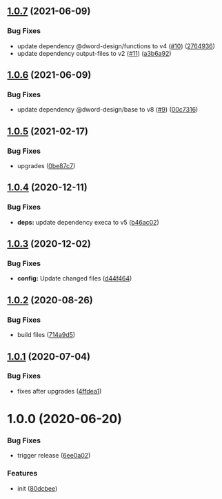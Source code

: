 ## [1.0.7](https://github.com/dword-design/depcheck-special-ceiling/compare/v1.0.6...v1.0.7) (2021-06-09)


### Bug Fixes

* update dependency @dword-design/functions to v4 ([#10](https://github.com/dword-design/depcheck-special-ceiling/issues/10)) ([2764936](https://github.com/dword-design/depcheck-special-ceiling/commit/2764936279993c42c09aa941cf8a34653066056b))
* update dependency output-files to v2 ([#11](https://github.com/dword-design/depcheck-special-ceiling/issues/11)) ([a3b6a92](https://github.com/dword-design/depcheck-special-ceiling/commit/a3b6a92f33b09fae2f2e8aad22e34d1f771e99da))

## [1.0.6](https://github.com/dword-design/depcheck-special-ceiling/compare/v1.0.5...v1.0.6) (2021-06-09)


### Bug Fixes

* update dependency @dword-design/base to v8 ([#9](https://github.com/dword-design/depcheck-special-ceiling/issues/9)) ([00c7316](https://github.com/dword-design/depcheck-special-ceiling/commit/00c73169445584805d02b35c60809b1b5df4ea7a))

## [1.0.5](https://github.com/dword-design/depcheck-special-ceiling/compare/v1.0.4...v1.0.5) (2021-02-17)


### Bug Fixes

* upgrades ([0be87c7](https://github.com/dword-design/depcheck-special-ceiling/commit/0be87c703665da668a940bc7de516a13d908cbf9))

## [1.0.4](https://github.com/dword-design/depcheck-special-ceiling/compare/v1.0.3...v1.0.4) (2020-12-11)


### Bug Fixes

* **deps:** update dependency execa to v5 ([b46ac02](https://github.com/dword-design/depcheck-special-ceiling/commit/b46ac022f2f3c93e8ec0671b00c275f896e5049a))

## [1.0.3](https://github.com/dword-design/depcheck-special-ceiling/compare/v1.0.2...v1.0.3) (2020-12-02)


### Bug Fixes

* **config:** Update changed files ([d44f464](https://github.com/dword-design/depcheck-special-ceiling/commit/d44f464885533ae56b8f6c16c739d9b7c100c9f7))

## [1.0.2](https://github.com/dword-design/depcheck-special-ceiling/compare/v1.0.1...v1.0.2) (2020-08-26)


### Bug Fixes

* build files ([714a9d5](https://github.com/dword-design/depcheck-special-ceiling/commit/714a9d535af5f00f42aa2cb95f815b012ee95fb3))

## [1.0.1](https://github.com/dword-design/depcheck-special-ceiling/compare/v1.0.0...v1.0.1) (2020-07-04)


### Bug Fixes

* fixes after upgrades ([4ffdea1](https://github.com/dword-design/depcheck-special-ceiling/commit/4ffdea1180472e3cfbc235cc08c63e899694f9f2))

# 1.0.0 (2020-06-20)


### Bug Fixes

* trigger release ([6ee0a02](https://github.com/dword-design/depcheck-special-ceiling/commit/6ee0a02084f341406e4f8af461333621a3449f15))


### Features

* init ([80dcbee](https://github.com/dword-design/depcheck-special-ceiling/commit/80dcbee05606f1a307d9625c29fa0b178cb643f3))
